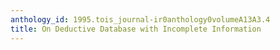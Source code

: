 ```yaml
---
anthology_id: 1995.tois_journal-ir0anthology0volumeA13A3.4
title: On Deductive Database with Incomplete Information
---
```

